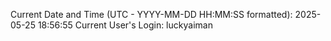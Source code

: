 Current Date and Time (UTC - YYYY-MM-DD HH:MM:SS formatted): 2025-05-25 18:56:55
Current User's Login: luckyaiman
